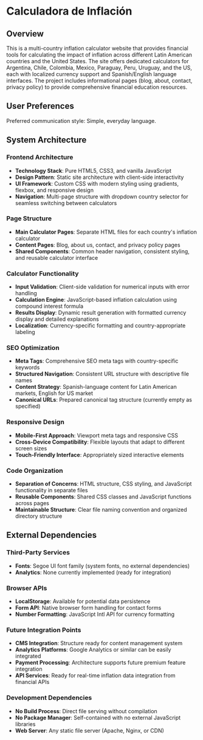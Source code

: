 # Calculadora de Inflación

## Overview

This is a multi-country inflation calculator website that provides financial tools for calculating the impact of inflation across different Latin American countries and the United States. The site offers dedicated calculators for Argentina, Chile, Colombia, Mexico, Paraguay, Peru, Uruguay, and the US, each with localized currency support and Spanish/English language interfaces. The project includes informational pages (blog, about, contact, privacy policy) to provide comprehensive financial education resources.

## User Preferences

Preferred communication style: Simple, everyday language.

## System Architecture

### Frontend Architecture
- **Technology Stack**: Pure HTML5, CSS3, and vanilla JavaScript
- **Design Pattern**: Static site architecture with client-side interactivity
- **UI Framework**: Custom CSS with modern styling using gradients, flexbox, and responsive design
- **Navigation**: Multi-page structure with dropdown country selector for seamless switching between calculators

### Page Structure
- **Main Calculator Pages**: Separate HTML files for each country's inflation calculator
- **Content Pages**: Blog, about us, contact, and privacy policy pages
- **Shared Components**: Common header navigation, consistent styling, and reusable calculator interface

### Calculator Functionality
- **Input Validation**: Client-side validation for numerical inputs with error handling
- **Calculation Engine**: JavaScript-based inflation calculation using compound interest formula
- **Results Display**: Dynamic result generation with formatted currency display and detailed explanations
- **Localization**: Currency-specific formatting and country-appropriate labeling

### SEO Optimization
- **Meta Tags**: Comprehensive SEO meta tags with country-specific keywords
- **Structured Navigation**: Consistent URL structure with descriptive file names
- **Content Strategy**: Spanish-language content for Latin American markets, English for US market
- **Canonical URLs**: Prepared canonical tag structure (currently empty as specified)

### Responsive Design
- **Mobile-First Approach**: Viewport meta tags and responsive CSS
- **Cross-Device Compatibility**: Flexible layouts that adapt to different screen sizes
- **Touch-Friendly Interface**: Appropriately sized interactive elements

### Code Organization
- **Separation of Concerns**: HTML structure, CSS styling, and JavaScript functionality in separate files
- **Reusable Components**: Shared CSS classes and JavaScript functions across pages
- **Maintainable Structure**: Clear file naming convention and organized directory structure

## External Dependencies

### Third-Party Services
- **Fonts**: Segoe UI font family (system fonts, no external dependencies)
- **Analytics**: None currently implemented (ready for integration)

### Browser APIs
- **LocalStorage**: Available for potential data persistence
- **Form API**: Native browser form handling for contact forms
- **Number Formatting**: JavaScript Intl API for currency formatting

### Future Integration Points
- **CMS Integration**: Structure ready for content management system
- **Analytics Platforms**: Google Analytics or similar can be easily integrated
- **Payment Processing**: Architecture supports future premium feature integration
- **API Services**: Ready for real-time inflation data integration from financial APIs

### Development Dependencies
- **No Build Process**: Direct file serving without compilation
- **No Package Manager**: Self-contained with no external JavaScript libraries
- **Web Server**: Any static file server (Apache, Nginx, or CDN)